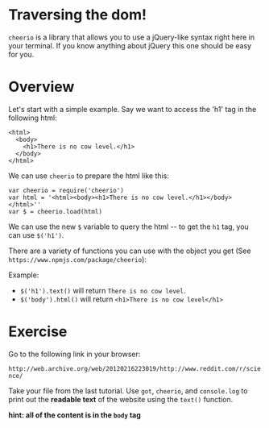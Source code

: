 # Traversing the dom!

`cheerio` is a library that allows you to use a jQuery-like syntax right here in your terminal. If you know anything about jQuery this one should be easy for you.

# Overview
Let's start with a simple example. Say we want to access the 'h1' tag in the following html:

```
<html>
  <body>
    <h1>There is no cow level.</h1>
  </body>
</html>
```

We can use `cheerio` to prepare the html like this:

```
var cheerio = require('cheerio')
var html = '<html><body><h1>There is no cow level.</h1></body></html>''
var $ = cheerio.load(html)
```

We can use the new `$` variable to query the html -- to get the `h1` tag, you can use `$('h1')`.

There are a variety of functions you can use with the object you get (See `https://www.npmjs.com/package/cheerio`):

Example:

  * `$('h1').text()` will return `There is no cow level`.
  * `$('body').html()` will return `<h1>There is no cow level</h1>`



# Exercise

Go to the following link in your browser:

`http://web.archive.org/web/20120216223019/http://www.reddit.com/r/science/`

Take your file from the last tutorial. Use `got`, `cheerio`, and `console.log` to print out the **readable text** of the website using the `text()` function.

**hint: all of the content is in the `body` tag**
